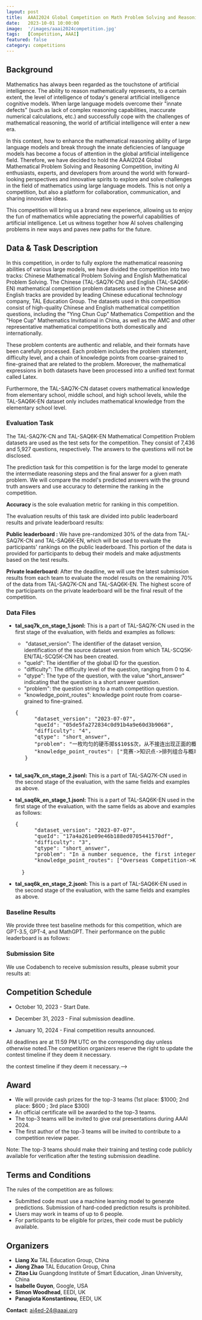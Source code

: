 ```yaml
---
layout: post
title:  AAAI2024 Global Competition on Math Problem Solving and Reasoning
date:   2023-10-01 10:00:00
image:  '/images/aaai2024competition.jpg'
tags:   [Competition, AAAI]
featured: false
category: competitions
---
```




## Background

Mathematics has always been regarded as the touchstone of artificial intelligence. The ability to reason mathematically represents, to a certain extent, the level of intelligence of today's general artificial intelligence cognitive models. When large language models overcome their "innate defects" (such as lack of complex reasoning capabilities, inaccurate numerical calculations, etc.) and successfully cope with the challenges of mathematical reasoning, the world of artificial intelligence will enter a new era.

In this context, how to enhance the mathematical reasoning ability of large language models and break through the innate deficiencies of language models has become a focus of attention in the global artificial intelligence field. Therefore, we have decided to hold the AAAI2024 Global Mathematical Problem Solving and Reasoning Competition, inviting AI enthusiasts, experts, and developers from around the world with forward-looking perspectives and innovative spirits to explore and solve challenges in the field of mathematics using large language models. This is not only a competition, but also a platform for collaboration, communication, and sharing innovative ideas.

This competition will bring us a brand new experience, allowing us to enjoy the fun of mathematics while appreciating the powerful capabilities of artificial intelligence. Let us witness together how AI solves challenging problems in new ways and paves new paths for the future.

## Data & Task Description

In this competition, in order to fully explore the mathematical reasoning abilities of various large models, we have divided the competition into two tracks: Chinese Mathematical Problem Solving and English Mathematical Problem Solving. The Chinese (TAL-SAQ7K-CN) and English (TAL-SAQ6K-EN) mathematical competition problem datasets used in the Chinese and English tracks are provided by leading Chinese educational technology company, TAL Education Group. The datasets used in this competition consist of high-quality Chinese and English mathematical competition questions, including the "Ying Chun Cup" Mathematics Competition and the "Hope Cup" Mathematics Invitational in China, as well as the AMC and other representative mathematical competitions both domestically and internationally.

These problem contents are authentic and reliable, and their formats have been carefully processed. Each problem includes the problem statement, difficulty level, and a chain of knowledge points from coarse-grained to fine-grained that are related to the problem. Moreover, the mathematical expressions in both datasets have been processed into a unified text format called Latex.

Furthermore, the TAL-SAQ7K-CN dataset covers mathematical knowledge from elementary school, middle school, and high school levels, while the TAL-SAQ6K-EN dataset only includes mathematical knowledge from the elementary school level.

### Evaluation Task

The TAL-SAQ7K-CN and TAL-SAQ6K-EN Mathematical Competition Problem datasets are used as the test sets for the competition. They consist of 7,436 and 5,927 questions, respectively. The answers to the questions will not be disclosed.

The prediction task for this competition is for the large model to generate the intermediate reasoning steps and the final answer for a given math problem. We will compare the model's predicted answers with the ground truth answers and use accuracy to determine the ranking in the competition.

**Accuracy** is the sole evaluation metric for ranking in this competition.

The evaluation results of this task are divided into public leaderboard results and private leaderboard results:

**Public leaderboard :** We have pre-randomized 30% of the data from TAL-SAQ7K-CN and TAL-SAQ6K-EN, which will be used to evaluate the participants' rankings on the public leaderboard. This portion of the data is provided for participants to debug their models and make adjustments based on the test results.

**Private leaderboard:** After the deadline, we will use the latest submission results from each team to evaluate the model results on the remaining 70% of the data from TAL-SAQ7K-CN and TAL-SAQ6K-EN. The highest score of the participants on the private leaderboard will be the final result of the competition.

### Data Files
<!-- **<span style="color:red">All the data files can be download at [https://forms.gle/3TT5VN9ZFnG3JXBPA](https://forms.gle/3TT5VN9ZFnG3JXBPA).</span>** -->
- **tal_saq7k_cn_stage_1.jsonl:** This is a part of TAL-SAQ7K-CN used in the first stage of the evaluation, with fields and examples as follows:
  -  "dataset_version": The identifier of the dataset version, identification of the source dataset version from which TAL-SCQ5K-EN/TAL-SCQ5K-CN has been created.
  - "queId": The identifier of the global ID for the question.
  - "difficulty": The difficulty level of the question, ranging from 0 to 4.
  - "qtype": The type of the question, with the value "short_answer" indicating that the question is a short answer question.
  - "problem": the question string to a math competition question.
  - "knowledge_point_routes": knowledge point route from coarse-grained to fine-grained.  
   
  <pre>{
     <span class="ag-soft-line-break"></span>	"dataset_version": "2023-07-07",
     <span class="ag-soft-line-break"></span>	"queId": "05de5fa272834c0d91b4a9e60d3b9068",
     <span class="ag-soft-line-break"></span>	"difficulty": "4",
     <span class="ag-soft-line-break"></span>	"qtype": "short_answer",
     <span class="ag-soft-line-break"></span>	"problem": "一枚均匀的硬币掷$$10$$次，从不接连出现正面的概率为$$\\frac{i}{j}$$（即约分数），求$$i+j$$．",
     <span class="ag-soft-line-break"></span>	"knowledge_point_routes": ["竞赛-&gt;知识点-&gt;排列组合与概率-&gt;概率初步]"
     <span class="ag-soft-line-break"></span>}
     </pre>
<!-- **<span style="color:red">All the data files can be download at [https://forms.gle/3TT5VN9ZFnG3JXBPA](https://forms.gle/3TT5VN9ZFnG3JXBPA).</span>** -->

- **tal_saq7k_cn_stage_2.jsonl:** This is a part of TAL-SAQ7K-CN used in the second stage of the evaluation, with the same fields and examples as above.

- **tal_saq6k_en_stage_1.jsonl:** This is a part of TAL-SAQ6K-EN used in the first stage of the evaluation, with the same fields as above and examples as follows:

    <pre>{
    <span class="ag-soft-line-break"></span>	"dataset_version": "2023-07-07",
    <span class="ag-soft-line-break"></span>	"queId": "17a4a261e09e46b188ed0705441570df",
    <span class="ag-soft-line-break"></span>	"difficulty": "3",
    <span class="ag-soft-line-break"></span>	"qtype": "short_answer",
    <span class="ag-soft-line-break"></span>	"problem": "In a number sequence, the first integer is $$3$$, the second is $$10$$, and starting from the third integer, each integer is the sum of the two integers directly in front of it. What is the remainder when the $$1997^{\\text{th}}$$ integer is divided by $$3$$? ",
    <span class="ag-soft-line-break"></span>	"knowledge_point_routes": ["Overseas Competition-&gt;Knowledge Point-&gt;Number Theory Modules-&gt;Remainder Problems-&gt;Questions involving Divisions with Remainders"]
    <span class="ag-soft-line-break"></span>
    } </pre>
    
- **tal_saq6k_en_stage_2.jsonl:** This is a part of TAL-SAQ6K-EN used in the second stage of the evaluation, with the same fields and examples as above.

### Baseline Results

We provide three test baseline methods for this competition, which are GPT-3.5, GPT-4, and MathGPT. Their performance on the public leaderboard is as follows:

<!-- We have used pyKT to run **DKT** and **AKT** on the aforementioned training data and evaluate on our public test sets. All these approaches are purely trained with question/KC ids and student responses without any auxiliary information, such as question content. For the **Majority** model, we use the correct rate of each question in the training dataset to predict the test set. Details can reference our [codes](https://github.com/pykt-team/pykt-toolkit/tree/main/examples/competitions/aaai2024_competition). The results are used as baseline results for this competition:

| Model      | Non-Accumulative | Accumulative     |
| :---       |    :----:        |    :----:        |
| DKT        | 0.6801           | 0.7086           |
| AKT        | 0.7812           | 0.7692           |
| Majority   | 0.7381           | -                |



Practically, there are two different approaches, i.e., **accumulative prediction** and **non-accumulative prediction**. The accumulative prediction approach uses the last predicted values for the current prediction while the non-accumulative prediction predicts all future values all at once. Details are discussed in the pyKT paper [^11]. -->

<!--### Instruction and Codes
<!-- We provide easy to use codes and detailed instructions in [here](https://github.com/pykt-team/pykt-toolkit/tree/main/examples/competitions/aaai2024_competition). -->



### Submission Site

<!-- We use codalab to receive submissions and please submit your results at [https://codalab.lisn.upsaclay.fr/competitions/8087](https://codalab.lisn.upsaclay.fr/competitions/8087). -->
We use Codabench to receive submission results, please submit your results at: 


## Competition Schedule

<!-- - November 17, 2022 - Start Date.
- December 31, 2022 - Final submission deadline.
- January 2, 2024 - Final competition results announced.-->

- October 10, 2023 - Start Date.

- December 31, 2023 - Final submission deadline.

- January 10, 2024 - Final competition results announced.

All deadlines are at 11:59 PM UTC on the corresponding day unless otherwise noted.The competition organizers reserve the right to update the contest timeline if they deem it necessary.

<!--All deadlines are at 11:59 PM UTC on the corresponding day unless otherwise noted.The competition organizers reserve the right to update  -->the contest timeline if they deem it necessary.-->

## Award

- We will provide cash prizes for the top-3 teams (1st place: $1000; 2nd place: $600 ; 3rd place $300)
- An official certificate will be awarded to the top-3 teams.
- The top-3 teams will be invited to give oral presentations during AAAI 2024.
- The first author of the top-3 teams will be invited to contribute to a competition review paper.

Note: The top-3 teams should make their training and testing code publicly available for verification after the testing submission deadline.


<!--## Sponsor-->

<!--![Sponsor TAL Education Group]({{site.baseurl}}/images/aaai2024competition_sponsor.jpg) -->


## Terms and Conditions

The rules of the competition are as follows:
- Submitted code must use a machine learning model to generate predictions. Submission of hard-coded prediction results is prohibited.
- Users may work in teams of up to 6 people.
- For participants to be eligible for prizes, their code must be publicly available.


## Organizers

- **Liang Xu** TAL Education Group, China
- **Jiong Zhao** TAL Education Group, China
- **Zitao Liu** Guangdong Institute of Smart Education, Jinan University, China
- **Isabelle Guyon**, Google, USA
- **Simon Woodhead**, EEDI, UK
- **Panagiota Konstantinou**, EEDI, UK

**Contact**: ai4ed-24@aaai.org


<!--## Reference-->

<!-- [^1]: Piech, Chris, et al. "Deep knowledge tracing." Advances in neural information processing systems 28 (2015).
[^2]: Yeung, Chun-Kit, and Dit-Yan Yeung. "Addressing two problems in deep knowledge tracing via prediction-consistent regularization." Proceedings of the Fifth Annual ACM Conference on Learning at Scale. 2018.
[^3]: Nagatani, Koki, et al. "Augmenting knowledge tracing by considering forgetting behavior." The World Wide Web Conference. 2019.
[^4]: Lee, Jinseok, and Dit-Yan Yeung. "Knowledge query network for knowledge tracing: How knowledge interacts with skills." Proceedings of the 9th international conference on learning analytics & knowledge. 2019.
[^5]: Zhang, Jiani, et al. "Dynamic key-value memory networks for knowledge tracing." Proceedings of the 26th international conference on World Wide Web. 2017.
[^6]: Guo, Xiaopeng, et al. "Enhancing Knowledge Tracing via Adversarial Training." Proceedings of the 29th ACM International Conference on Multimedia. 2021.
[^7]: Nakagawa, Hiromi, Yusuke Iwasawa, and Yutaka Matsuo. "Graph-based knowledge tracing: modeling student proficiency using graph neural network." 2019 IEEE/WIC/ACM International Conference On Web Intelligence (WI). IEEE, 2019.
[^8]: Ghosh, Aritra, Neil Heffernan, and Andrew S. Lan. "Context-aware attentive knowledge tracing." Proceedings of the 26th ACM SIGKDD international conference on knowledge discovery & data mining. 2020.
[^9]: Pandey, Shalini, and George Karypis. "A self-attentive model for knowledge tracing." 12th International Conference on Educational Data Mining, EDM 2019. International Educational Data Mining Society, 2019.
[^10]: Choi, Youngduck, et al. "Towards an appropriate query, key, and value computation for knowledge tracing." Proceedings of the Seventh ACM Conference on Learning@Scale. 2020.
[^11]: Liu, Zitao, et al. "pyKT: A Python Library to Benchmark Deep Learning based Knowledge Tracing Models." Thirty-sixth Conference on Neural Information Processing Systems Datasets and Benchmarks Track. -->
